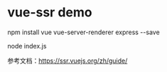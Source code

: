 # vue-ssr demo

npm install vue vue-server-renderer express --save

node index.js

参考文档：https://ssr.vuejs.org/zh/guide/
